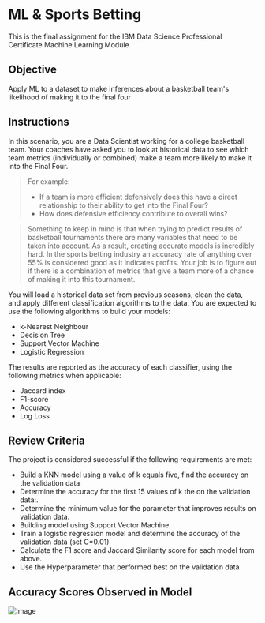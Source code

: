 # ML & Sports Betting
This is the final assignment for the IBM Data Science Professional Certificate Machine Learning Module

## Objective
Apply ML to a dataset to make inferences about a basketball team's likelihood of making it to the final four

## Instructions
In this scenario, you are a Data Scientist working for a college basketball team. Your coaches have asked you to look at historical data to see which team metrics (individually or combined) make a team more likely to make it into the Final Four. 

> For example:
>   - If a team is more efficient defensively does this have a direct relationship to their ability to get into the Final Four? 
>   - How does defensive efficiency contribute to overall wins? 

> Something to keep in mind is that when trying to predict results of basketball tournaments there are many variables that need to be taken into account. As a result, creating accurate models is incredibly hard. In the sports betting industry an accuracy rate of anything over 55% is considered good as it indicates profits. Your job is to figure out if there is a combination of metrics that give a team more of a chance of making it into this tournament.

You will load a historical data set from previous seasons, clean the data, and apply different classification algorithms to the data. You are expected to use the following algorithms to build your models:

- k-Nearest Neighbour
- Decision Tree
- Support Vector Machine
- Logistic Regression

The results are reported as the accuracy of each classifier, using the following metrics when applicable:
- Jaccard index
- F1-score
- Accuracy
- Log Loss

## Review Criteria
The project is considered successful if the following requirements are met:
  * Build a KNN model using a value of k equals five, find the accuracy on the validation data 
  * Determine the accuracy for the first 15 values of k the on the validation data:.
  * Determine the minimum value for the parameter that improves results on validation data.
  * Building model using Support Vector Machine. 
  * Train a logistic regression model and determine the accuracy of the validation data (set C=0.01) 
  * Calculate the F1 score and Jaccard Similarity score for each model from above.
  * Use the Hyperparameter that performed best on the validation data
  
## Accuracy Scores Observed in Model
![image](https://user-images.githubusercontent.com/92489108/179370179-8b973fd9-9c98-4948-9e68-664aa65eb260.png)  
  
  
